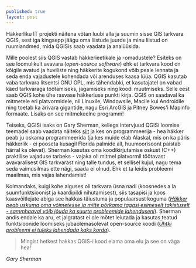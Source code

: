 ```yaml
---
published: true
layout: post
---
```




Häkkerliku IT projekti näitena võtan luubi alla ja suumin sisse GIS tarkvara QGIS, sest  iga kingsepp jäägu oma liistude juurde ja minu liistud on ruumiandmed, mida QGISis saab  vaadata ja analüüsida. 

Mille poolest siis QGIS vastab häkkerieetikale ja -omadustele? Esiteks on see loomulikult avavara (_open-source software_) ehk et tarkvara kood on kõigile avatud ja huviliste ning häkkerite kogukond võib peale lennata ja seda enda vajadustele kohendada või arenduses kaasa lüüa. QGIS kasutab vaba tarkvara litsentsi GNU GPL, mis tähendabki, et kasutajatel on vabad käed tarkvaraga töötamiseks, jagamiseks ning koodi muutmiseks. Selle eest saab QGIS kohe ühe rasvase häkkerluse punkti kirja. QGIS on saadaval ka mitmetele eri platvormidele, nii Linuxile, Windowsile, Macile kui Androidile ning toetab ka ärivara gigantide, nagu Esri ArcGIS ja Pitney Bowes'i Mapinfo formaate. Lisaks on see mitmekeelne programm! 

Teiseks, QGISi isaks on Gary Sherman, kellega intervjuud QGISi loomise teemadel saab vaadata näiteks [siit](https://www.youtube.com/watch?v=-CuSMDjhmow) ja kes on programmeerija - hea häkker peab ju oskama programmeerida (ja kes muide elab Alaskal, mis on ka päris häkkerlik - ei pooseta kusagil Florida palmide all, huumoorisoont paistab härral ka olevat). Sherman kasutas oma koodikirjutamise oskust (C++) praktilise vajaduse tarbeks - vajaka oli mitmel platvormil töötavast avavaralisest GIS tarkvarast ning talle tundus, et sellisel kujul, nagu tema seda vaimusilmas ette nägi, saada ei olnud. Ehk et ta leidis probleemi maailmas, mis vajas lahendamist!  

Kolmandaks, kuigi kohe alguses oli tarkvara üsna nadi (koosnedes a la suumfunktsioonist ja kaardipildi nihutamisest), siis tasapisi ja koos kaasvõitlejate abiga see hakkas täiustuma ja populaarsust koguma (_[Häkker peab uskuma oma võimetesse ja mitte põrkama tagasi esimeselt takistuselt - sammhaaval võib jõuda ka suurte probleemide lahenduseni](https://beta.wikiversity.org/wiki/ITeetilised,sotsiaalsedjaprofessionaalsedaspektid/H%C3%A4kkerid)_). Sherman andis endale ka aru, et jalgratast ei ole mõtet leiutada ja kasutas teatud funktsioonide loomiseks jubaolemasolevat open-source koodi (_[Ühtki probleemi ei tuleks lahendada kaks korda](https://beta.wikiversity.org/wiki/ITeetilised,sotsiaalsedjaprofessionaalsedaspektid/H%C3%A4kkerid)_). 


> Mingist hetkest hakkas QGIS-i kood elama oma elu ja see on väga hea! 

_Gary Sherman_
